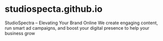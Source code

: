 # studiospecta.github.io
StudioSpectra – Elevating Your Brand Online We create engaging content, run smart ad campaigns, and boost your digital presence to help your business grow

